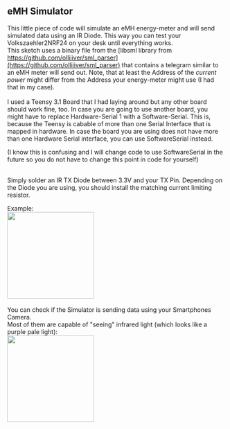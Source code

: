 ## eMH Simulator

This little piece of code will simulate an eMH energy-meter and will send simulated data using an IR Diode.
This way you can test your Volkszaehler2NRF24 on your desk until everything works.
<br/>
This sketch uses a binary file from the [libsml library from https://github.com/olliiiver/sml_parser](https://github.com/olliiiver/sml_parser) that contains a telegram similar to an eMH meter will send out.
Note, that at least the Address of the *current power* might differ from the Address your energy-meter might use (I had that in my case).
<br/>                        
I used a Teensy 3.1 Board that I had laying around but any other board should work fine, too.
In case you are going to use another board, you might have to replace Hardware-Serial 1 with a Software-Serial.
This is, because the Teensy is cabable of more than one Serial Interface that is mapped in hardware.
In case the board you are using does not have more than one Hardware Serial interface, you can use SoftwareSerial instead.

(I know this is confusing and I will change code to use SoftwareSerial in the future so you do not have to change this point in code for yourself)

<br/>                                 
Simply solder an IR TX Diode between 3.3V and your TX Pin. Depending on the Diode you are using, you should install the matching current limiting resistor.

                                         
                                         
Example:<br/>
<img src="https://user-images.githubusercontent.com/112399896/194393036-e4436854-5b4e-41f3-9c04-d4acf8031f73.jpg" data-canonical-src="https://user-images.githubusercontent.com/112399896/194393036-e4436854-5b4e-41f3-9c04-d4acf8031f73.jpg" height="200" />
<br/><br/>
You can check if the Simulator is sending data using your Smartphones Camera. <br/>
Most of them are capable of "seeing" infrared light (which looks like a purple pale light):<br/>
<img src="https://user-images.githubusercontent.com/112399896/194393226-17a700dd-0683-4975-bb78-633fa77d8019.jpg" data-canonical-src="https://user-images.githubusercontent.com/112399896/194393226-17a700dd-0683-4975-bb78-633fa77d8019.jpg" height="200" />
